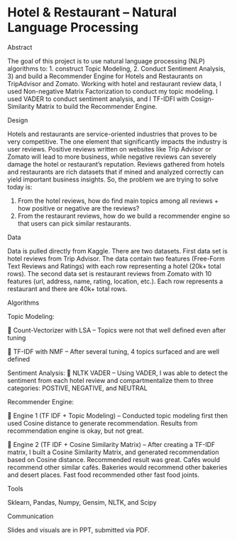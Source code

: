 # Hotel & Restaurant – Natural Language Processing

Abstract

The goal of this project is to use natural language processing (NLP) algorithms to: 1. construct Topic Modeling, 2. Conduct Sentiment Analysis, 3) and build a Recommender Engine for Hotels and Restaurants on TripAdvisor and Zomato. Working with hotel and restaurant review data, I used Non-negative Matrix Factorization to conduct my topic modeling. I used VADER to conduct sentiment analysis, and I TF-IDFI with Cosign-Similarity Matrix to build the Recommender Engine.

Design

Hotels and restaurants are service-oriented industries that proves to be very competitive. The one element that significantly impacts the industry is user reviews. Positive reviews written on websites like Trip Advisor or Zomato will lead to more business, while negative reviews can severely damage the hotel or restaurant’s reputation. Reviews gathered from hotels and restaurants are rich datasets that if mined and analyzed correctly can yield important business insights. So, the problem we are trying to solve today is: 
1. From the hotel reviews, how do find main topics among all reviews + how positive or negative are the reviews? 
2. From the restaurant reviews, how do we build a recommender engine so that users can pick similar restaurants. 


Data

Data is pulled directly from Kaggle. There are two datasets. First data set is hotel reviews from Trip Advisor. The data contain two features (Free-Form Text Reviews and Ratings) with each row representing a hotel (20k+ total rows). The second data set is restaurant reviews from Zomato with 10 features (url, address, name, rating, location, etc.). Each row represents a restaurant and there are 40k+ total rows.

Algorithms

Topic Modeling:

	Count-Vectorizer with LSA – Topics were not that well defined even after tuning

	TF-IDF with NMF – After several tuning, 4 topics surfaced and are well defined

Sentiment Analysis: 
	NLTK VADER – Using VADER, I was able to detect the sentiment from each hotel review and compartmentalize them to three categories: POSTIVE, NEGATIVE, and NEUTRAL

Recommender Engine:

	Engine 1 (TF IDF + Topic Modeling) – Conducted topic modeling first then used Cosine distance to generate recommendation. Results from recommendation engine is okay, but not great.

	Engine 2 (TF IDF + Cosine Similarity Matrix) – After creating a TF-IDF matrix, I built a Cosine Similarity Matrix, and generated recommendation based on Cosine distance. Recommended result was great. Cafés would recommend other similar cafés. Bakeries would recommend other bakeries and desert places. Fast food recommended other fast food joints. 

Tools

Sklearn, Pandas, Numpy, Gensim, NLTK, and Scipy 

Communication

Slides and visuals are in PPT, submitted via PDF. 

